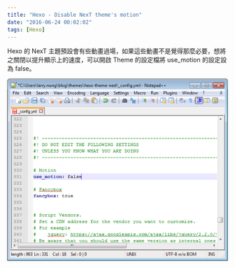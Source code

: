 ```yaml
---
title: "Hexo - Disable NexT theme's motion"
date: "2016-06-24 00:02:02"
tags: [Hexo]
---
```



Hexo 的 NexT 主題預設會有些動畫過場，如果這些動畫不是覺得那麼必要，想將之關閉以提升顯示上的速度，可以開啟 Theme 的設定檔將 use_motion 的設定設為 false。  

<!-- More -->

![1.png](1.png)

<br/>
